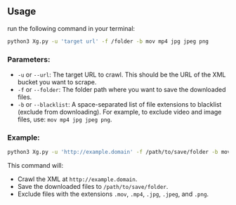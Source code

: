 ## Usage

run the following command in your terminal:

```bash
python3 Xg.py -u 'target url' -f /folder -b mov mp4 jpg jpeg png
```

### Parameters:

- `-u` or `--url`: The target URL to crawl. This should be the URL of the XML bucket you want to scrape.
- `-f` or `--folder`: The folder path where you want to save the downloaded files.
- `-b` or `--blacklist`: A space-separated list of file extensions to blacklist (exclude from downloading). For example, to exclude video and image files, use: `mov mp4 jpg jpeg png`.

### Example:

```bash
python3 Xg.py -u 'http://example.domain' -f /path/to/save/folder -b mov mp4 jpg jpeg png
```

This command will:
- Crawl the XML at `http://example.domain`.
- Save the downloaded files to `/path/to/save/folder`.
- Exclude files with the extensions `.mov`, `.mp4`, `.jpg`, `.jpeg`, and `.png`.
